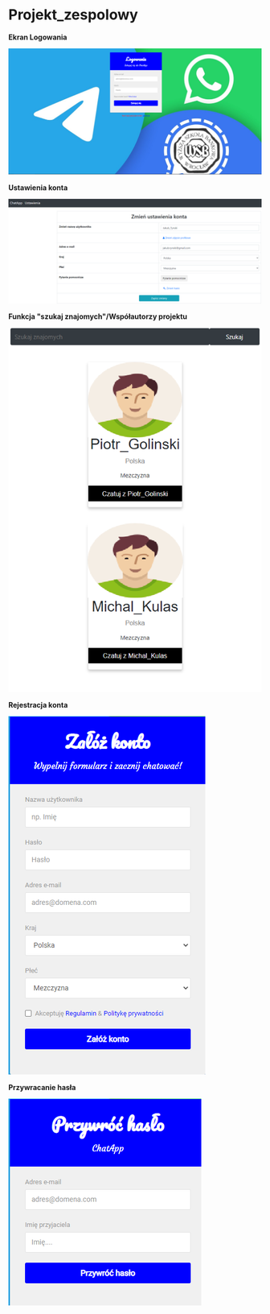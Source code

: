 # Projekt_zespolowy
<b> Ekran Logowania </b>

![alt text](https://github.com/JakubTynski/Projekt_zespolowy/blob/main/images/1.png?raw=true)

<b> Ustawienia konta </b>

![alt text](https://github.com/JakubTynski/Projekt_zespolowy/blob/main/images/2.png?raw=true)

<b> Funkcja "szukaj znajomych"/Współautorzy projektu </b>

![alt text](https://github.com/JakubTynski/Projekt_zespolowy/blob/main/images/6.png?raw=true)

<b> Rejestracja konta </b>

![alt text](https://github.com/JakubTynski/Projekt_zespolowy/blob/main/images/3.png?raw=true)

<b> Przywracanie hasła </b>

![alt text](https://github.com/JakubTynski/Projekt_zespolowy/blob/main/images/4.png?raw=true)



